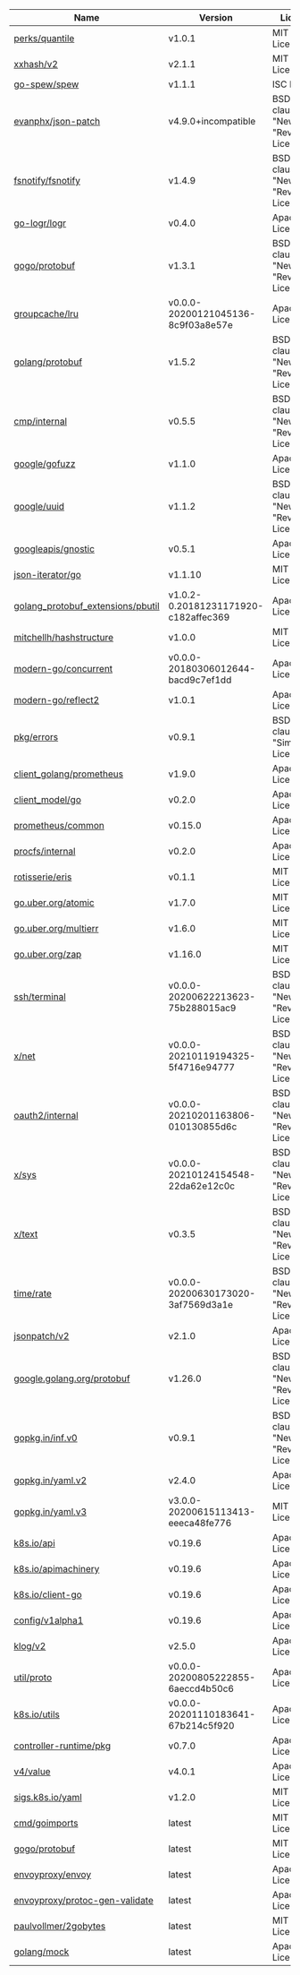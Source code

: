 Name|Version|License
---|---|---
[perks/quantile](https://github.com/beorn7/perks)|v1.0.1|MIT License
[xxhash/v2](https://github.com/cespare/xxhash)|v2.1.1|MIT License
[go-spew/spew](https://github.com/davecgh/go-spew)|v1.1.1|ISC License
[evanphx/json-patch](https://github.com/evanphx/json-patch)|v4.9.0+incompatible|BSD 3-clause "New" or "Revised" License
[fsnotify/fsnotify](https://github.com/fsnotify/fsnotify)|v1.4.9|BSD 3-clause "New" or "Revised" License
[go-logr/logr](https://github.com/go-logr/logr)|v0.4.0|Apache License 2.0
[gogo/protobuf](https://github.com/gogo/protobuf)|v1.3.1|BSD 3-clause "New" or "Revised" License
[groupcache/lru](https://github.com/golang/groupcache)|v0.0.0-20200121045136-8c9f03a8e57e|Apache License 2.0
[golang/protobuf](https://github.com/golang/protobuf)|v1.5.2|BSD 3-clause "New" or "Revised" License
[cmp/internal](https://github.com/google/go-cmp)|v0.5.5|BSD 3-clause "New" or "Revised" License
[google/gofuzz](https://github.com/google/gofuzz)|v1.1.0|Apache License 2.0
[google/uuid](https://github.com/google/uuid)|v1.1.2|BSD 3-clause "New" or "Revised" License
[googleapis/gnostic](https://github.com/googleapis/gnostic)|v0.5.1|Apache License 2.0
[json-iterator/go](https://github.com/json-iterator/go)|v1.1.10|MIT License
[golang_protobuf_extensions/pbutil](https://github.com/matttproud/golang_protobuf_extensions)|v1.0.2-0.20181231171920-c182affec369|Apache License 2.0
[mitchellh/hashstructure](https://github.com/mitchellh/hashstructure)|v1.0.0|MIT License
[modern-go/concurrent](https://github.com/modern-go/concurrent)|v0.0.0-20180306012644-bacd9c7ef1dd|Apache License 2.0
[modern-go/reflect2](https://github.com/modern-go/reflect2)|v1.0.1|Apache License 2.0
[pkg/errors](https://github.com/pkg/errors)|v0.9.1|BSD 2-clause "Simplified" License
[client_golang/prometheus](https://github.com/prometheus/client_golang)|v1.9.0|Apache License 2.0
[client_model/go](https://github.com/prometheus/client_model)|v0.2.0|Apache License 2.0
[prometheus/common](https://github.com/prometheus/common)|v0.15.0|Apache License 2.0
[procfs/internal](https://github.com/prometheus/procfs)|v0.2.0|Apache License 2.0
[rotisserie/eris](https://github.com/rotisserie/eris)|v0.1.1|MIT License
[go.uber.org/atomic](https://go.uber.org/atomic)|v1.7.0|MIT License
[go.uber.org/multierr](https://go.uber.org/multierr)|v1.6.0|MIT License
[go.uber.org/zap](https://go.uber.org/zap)|v1.16.0|MIT License
[ssh/terminal](https://golang.org/x/crypto/ssh/terminal)|v0.0.0-20200622213623-75b288015ac9|BSD 3-clause "New" or "Revised" License
[x/net](https://golang.org/x/net)|v0.0.0-20210119194325-5f4716e94777|BSD 3-clause "New" or "Revised" License
[oauth2/internal](https://golang.org/x/oauth2/internal)|v0.0.0-20210201163806-010130855d6c|BSD 3-clause "New" or "Revised" License
[x/sys](https://golang.org/x/sys)|v0.0.0-20210124154548-22da62e12c0c|BSD 3-clause "New" or "Revised" License
[x/text](https://golang.org/x/text)|v0.3.5|BSD 3-clause "New" or "Revised" License
[time/rate](https://golang.org/x/time/rate)|v0.0.0-20200630173020-3af7569d3a1e|BSD 3-clause "New" or "Revised" License
[jsonpatch/v2](https://gomodules.xyz/jsonpatch/v2)|v2.1.0|Apache License 2.0
[google.golang.org/protobuf](https://google.golang.org/protobuf)|v1.26.0|BSD 3-clause "New" or "Revised" License
[gopkg.in/inf.v0](https://gopkg.in/inf.v0)|v0.9.1|BSD 3-clause "New" or "Revised" License
[gopkg.in/yaml.v2](https://gopkg.in/yaml.v2)|v2.4.0|Apache License 2.0
[gopkg.in/yaml.v3](https://gopkg.in/yaml.v3)|v3.0.0-20200615113413-eeeca48fe776|MIT License
[k8s.io/api](https://k8s.io/api)|v0.19.6|Apache License 2.0
[k8s.io/apimachinery](https://k8s.io/apimachinery)|v0.19.6|Apache License 2.0
[k8s.io/client-go](https://k8s.io/client-go)|v0.19.6|Apache License 2.0
[config/v1alpha1](https://k8s.io/component-base/config/v1alpha1)|v0.19.6|Apache License 2.0
[klog/v2](https://k8s.io/klog/v2)|v2.5.0|Apache License 2.0
[util/proto](https://k8s.io/kube-openapi/pkg/util/proto)|v0.0.0-20200805222855-6aeccd4b50c6|Apache License 2.0
[k8s.io/utils](https://k8s.io/utils)|v0.0.0-20201110183641-67b214c5f920|Apache License 2.0
[controller-runtime/pkg](https://sigs.k8s.io/controller-runtime/pkg)|v0.7.0|Apache License 2.0
[v4/value](https://sigs.k8s.io/structured-merge-diff/v4/value)|v4.0.1|Apache License 2.0
[sigs.k8s.io/yaml](https://sigs.k8s.io/yaml)|v1.2.0|MIT License
[cmd/goimports](https://golang.org/x/tools/cmd/goimports)|latest|MIT License
[gogo/protobuf](https://github.com/gogo/protobuf)|latest|MIT License
[envoyproxy/envoy](https://github.com/envoyproxy/envoy)|latest|Apache License 2.0
[envoyproxy/protoc-gen-validate](https://github.com/envoyproxy/protoc-gen-validate)|latest|Apache License 2.0
[paulvollmer/2gobytes](https://github.com/paulvollmer/2gobytes)|latest|MIT License
[golang/mock](https://github.com/golang/mock)|latest|Apache License 2.0
